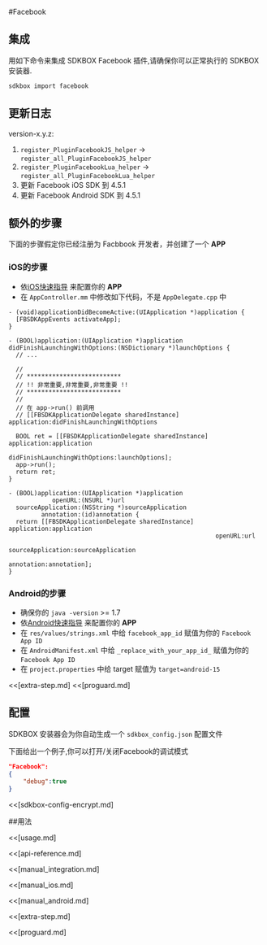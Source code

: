 <!--
Include Base: /Users/jtsm/Chukong-Inc/pr/en/src/facebook/v3-cpp
-->

#Facebook

## 集成
用如下命令来集成 SDKBOX Facebook 插件,请确保你可以正常执行的 SDKBOX 安装器.
```bash
sdkbox import facebook
```

## 更新日志

version-x.y.z:
1. `register_PluginFacebookJS_helper` -> `register_all_PluginFacebookJS_helper`
2. `register_PluginFacebookLua_helper` -> `register_all_PluginFacebookLua_helper`
3. 更新 Facebook iOS SDK 到 4.5.1
4. 更新 Facebook Android SDK 到 4.5.1

## 额外的步骤

下面的步骤假定你已经注册为 Facbbook 开发者，并创建了一个 __APP__

### iOS的步骤
* 依[iOS快速指导](https://developers.facebook.com/quickstarts/?platform=ios) 来配置你的 __APP__
* 在 `AppController.mm` 中修改如下代码，不是 `AppDelegate.cpp` 中

```
- (void)applicationDidBecomeActive:(UIApplication *)application {
  [FBSDKAppEvents activateApp];
}

- (BOOL)application:(UIApplication *)application didFinishLaunchingWithOptions:(NSDictionary *)launchOptions {
  // ...

  //
  // **************************
  // !! 非常重要,非常重要,非常重要 !!
  // **************************
  //
  // 在 app->run() 前调用
  // [[FBSDKApplicationDelegate sharedInstance] application:didFinishLaunchingWithOptions

  BOOL ret = [[FBSDKApplicationDelegate sharedInstance] application:application
                                      didFinishLaunchingWithOptions:launchOptions];
  app->run();
  return ret;
}

- (BOOL)application:(UIApplication *)application
            openURL:(NSURL *)url
  sourceApplication:(NSString *)sourceApplication
         annotation:(id)annotation {
  return [[FBSDKApplicationDelegate sharedInstance] application:application
                                                         openURL:url
                                               sourceApplication:sourceApplication
                                                      annotation:annotation];
}
```

### Android的步骤
* 确保你的 `java -version` >= 1.7
* 依[Android快速指导](https://developers.facebook.com/quickstarts/?platform=android) 来配置你的 __APP__
* 在 `res/values/strings.xml` 中给 `facebook_app_id` 赋值为你的 `Facebook App ID`
* 在 `AndroidManifest.xml` 中给 `_replace_with_your_app_id_` 赋值为你的 `Facebook App ID`
* 在 `project.properties` 中给 target 赋值为 `target=android-15`

<<[extra-step.md]
<<[proguard.md]

## 配置
SDKBOX 安装器会为你自动生成一个 `sdkbox_config.json` 配置文件

下面给出一个例子,你可以打开/关闭Facebook的调试模式
```json
"Facebook":
{
    "debug":true
}
```

<<[sdkbox-config-encrypt.md]

##用法

<<[usage.md]

<<[api-reference.md]

<<[manual_integration.md]

<<[manual_ios.md]

<<[manual_android.md]

<<[extra-step.md]

<<[proguard.md]

